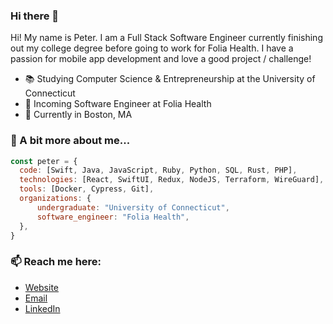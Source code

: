 ### Hi there 👋
<!-- <img align='right' src='https://www.spigotmc.org/data/avatars/l/1379/1379584.jpg?1643825689' width='200'/> -->
<p>Hi! My name is Peter. I am a Full Stack Software Engineer currently finishing out my college degree before going to work for Folia Health. I have a passion for mobile app development and love a good project / challenge!</p>

- 📚 Studying Computer Science & Entrepreneurship at the University of Connecticut
- 🔭 Incoming Software Engineer at Folia Health
- 📍 Currently in Boston, MA

### 📝 A bit more about me...
```javascript
const peter = {
  code: [Swift, Java, JavaScript, Ruby, Python, SQL, Rust, PHP],
  technologies: [React, SwiftUI, Redux, NodeJS, Terraform, WireGuard],
  tools: [Docker, Cypress, Git],
  organizations: {
      undergraduate: "University of Connecticut",
      software_engineer: "Folia Health",
  },
}     
```

### 📫 Reach me here:
- [Website](https://petervirtue.com)
- [Email](mailto:petervirtue18@gmail.com)
- [LinkedIn](https://www.linkedin.com/in/petervirtue/)
